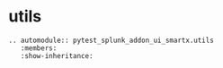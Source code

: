 # utils

```{eval-rst}
.. automodule:: pytest_splunk_addon_ui_smartx.utils
   :members:
   :show-inheritance:
```
